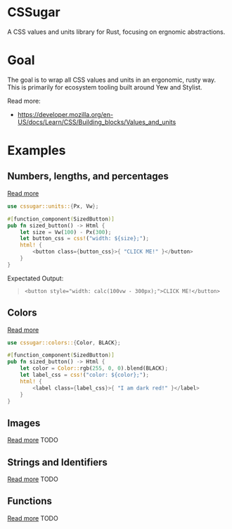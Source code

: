 # CSSugar
A CSS values and units library for Rust, focusing on ergnomic abstractions.

# Goal
The goal is to wrap all CSS values and units in an ergonomic, rusty way. This is primarily for ecosystem tooling built around Yew and Stylist.

Read more:
- https://developer.mozilla.org/en-US/docs/Learn/CSS/Building_blocks/Values_and_units

# Examples

## Numbers, lengths, and percentages
[Read more](https://developer.mozilla.org/en-US/docs/Learn/CSS/Building_blocks/Values_and_units#numbers_lengths_and_percentages)
```rs
use cssugar::units::{Px, Vw};

#[function_component(SizedButton)]
pub fn sized_button() -> Html {
    let size = Vw(100) - Px(300);
    let button_css = css!("width: ${size};");
    html! {
        <button class={button_css}>{ "CLICK ME!" }</button>
    }
}
```

Expectated Output:
> `<button style="width: calc(100vw - 300px);">CLICK ME!</button>`

## Colors
[Read more](https://developer.mozilla.org/en-US/docs/Learn/CSS/Building_blocks/Values_and_units#color)
```rs
use cssugar::colors::{Color, BLACK};

#[function_component(SizedButton)]
pub fn sized_button() -> Html {
    let color = Color::rgb(255, 0, 0).blend(BLACK);
    let label_css = css!("color: ${color};");
    html! {
        <label class={label_css}>{ "I am dark red!" }</label>
    }
}
```

## Images
[Read more](https://developer.mozilla.org/en-US/docs/Learn/CSS/Building_blocks/Values_and_units#images)
TODO

## Strings and Identifiers
[Read more](https://developer.mozilla.org/en-US/docs/Learn/CSS/Building_blocks/Values_and_units#strings_and_identifiers)
TODO


## Functions
[Read more](https://developer.mozilla.org/en-US/docs/Learn/CSS/Building_blocks/Values_and_units#functions)
TODO